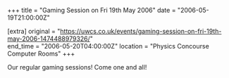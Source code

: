 +++
title = "Gaming Session on Fri 19th May 2006"
date = "2006-05-19T21:00:00Z"

[extra]
original = "https://uwcs.co.uk/events/gaming-session-on-fri-19th-may-2006-1474488979326/"    
end_time = "2006-05-20T04:00:00Z"
location = "Physics Concourse Computer Rooms"
+++

Our regular gaming sessions\! Come one and all\!

